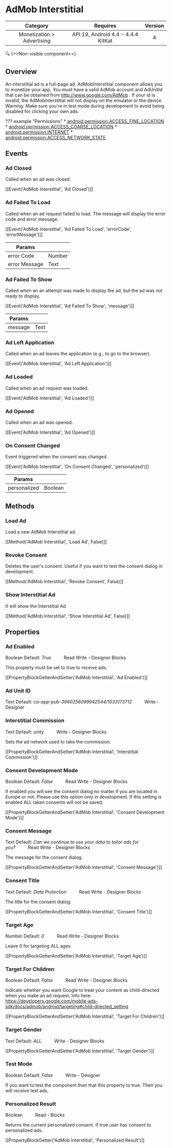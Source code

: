 # AdMob Interstitial

| Category | Requires | Version |
|:--------:|:-------:|:--------:|
|Monetization > Advertising|API 19, Android 4.4 - 4.4.4 KitKat|4|

:mag: {>>Non-visible component<<}

## Overview

An interstitial ad is a full-page ad. AdMobInterstitial component allows you to monetize your app. You must have a valid AdMob account and AdUnitId that can be obtained from http://www.google.com/AdMob . If your id is invalid, the AdMobInterstitial will not display on the emulator or the device. Warning: Make sure you're in test mode during development to avoid being disabled for clicking your own ads. 

??? example "Permissions"
    * [android.permission.ACCESS_FINE_LOCATION](https://developer.android.com/reference/android/Manifest.permission.html#ACCESS_FINE_LOCATION)
    * [android.permission.ACCESS_COARSE_LOCATION](https://developer.android.com/reference/android/Manifest.permission.html#ACCESS_COARSE_LOCATION)
    * [android.permission.INTERNET](https://developer.android.com/reference/android/Manifest.permission.html#INTERNET)
    * [android.permission.ACCESS_NETWORK_STATE](https://developer.android.com/reference/android/Manifest.permission.html#ACCESS_NETWORK_STATE)


## Events

### Ad Closed

Called when an ad was closed.

[[Event('AdMob Interstitial', 'Ad Closed')]]

### Ad Failed To Load

Called when an ad request failed to load. The message will display the error code and error message.

[[Event('AdMob Interstitial', 'Ad Failed To Load', 'errorCode', 'errorMessage')]]

| Params | []() |
|--------|------|
|error Code|<span class="chip chip-number">Number</span>|
|error Message|<span class="chip chip-text">Text</span>|


### Ad Failed To Show

Called when an an attempt was made to display the ad, but the ad was not ready to display.

[[Event('AdMob Interstitial', 'Ad Failed To Show', 'message')]]

| Params | []() |
|--------|------|
|message|<span class="chip chip-text">Text</span>|


### Ad Left Application

Called when an ad leaves the application (e.g., to go to the browser).

[[Event('AdMob Interstitial', 'Ad Left Application')]]

### Ad Loaded

Called when an ad request was loaded.

[[Event('AdMob Interstitial', 'Ad Loaded')]]

### Ad Opened

Called when an ad was opened.

[[Event('AdMob Interstitial', 'Ad Opened')]]

### On Consent Changed

Event triggered when the consent was changed.

[[Event('AdMob Interstitial', 'On Consent Changed', 'personalized')]]

| Params | []() |
|--------|------|
|personalized|<span class="chip chip-boolean">Boolean</span>|


## Methods

### Load Ad

Load a new AdMob Interstitial ad.

[[Method('AdMob Interstitial', 'Load Ad', False)]]

### Revoke Consent

Deletes the user's consent. Useful if you want to test the consent dialog in development.

[[Method('AdMob Interstitial', 'Revoke Consent', False)]]

### Show Interstitial Ad

It will show the Interstitial Ad

[[Method('AdMob Interstitial', 'Show Interstitial Ad', False)]]

## Properties

### Ad Enabled

<span class="chip chip-boolean">Boolean</span> <span class="chip chip-boolean">Default: <i>True</i></span>&nbsp;&nbsp;&nbsp;&nbsp;&nbsp;&nbsp;&nbsp;&nbsp;&nbsp;&nbsp;<span class="chip chip-rw">Read</span> <span class="chip chip-rw">Write</span> - <span class="chip chip-bd">Designer</span> <span class="chip chip-bd">Blocks</span> 

This property must be set to true to receive ads.

[[PropertyBlockGetterAndSetter('AdMob Interstitial', 'Ad Enabled')]]

### Ad Unit ID

<span class="chip chip-text">Text</span> <span class="chip chip-text">Default: <i>ca-app-pub-3940256099942544/1033173712</i></span>&nbsp;&nbsp;&nbsp;&nbsp;&nbsp;&nbsp;&nbsp;&nbsp;&nbsp;&nbsp;<span class="chip chip-rw">Write</span> - <span class="chip chip-bd">Designer</span> 

### Interstitial Commission

<span class="chip chip-text">Text</span> <span class="chip chip-text">Default: <i>unity</i></span>&nbsp;&nbsp;&nbsp;&nbsp;&nbsp;&nbsp;&nbsp;&nbsp;&nbsp;&nbsp;<span class="chip chip-rw">Write</span> - <span class="chip chip-bd">Designer</span> <span class="chip chip-bd">Blocks</span> 

Sets the ad network used to take the commission.

[[PropertyBlockGetterAndSetter('AdMob Interstitial', 'Interstitial Commission')]]

### Consent Development Mode

<span class="chip chip-boolean">Boolean</span> <span class="chip chip-boolean">Default: <i>False</i></span>&nbsp;&nbsp;&nbsp;&nbsp;&nbsp;&nbsp;&nbsp;&nbsp;&nbsp;&nbsp;<span class="chip chip-rw">Read</span> <span class="chip chip-rw">Write</span> - <span class="chip chip-bd">Designer</span> <span class="chip chip-bd">Blocks</span> 

If enabled you will see the consent dialog no matter if you are located in Europe or not. Please use this option only in development. If this setting is enabled ALL taken consents will not be saved.

[[PropertyBlockGetterAndSetter('AdMob Interstitial', 'Consent Development Mode')]]

### Consent Message

<span class="chip chip-text">Text</span> <span class="chip chip-text">Default: <i>Can we continue to use your data to tailor ads for you?</i></span>&nbsp;&nbsp;&nbsp;&nbsp;&nbsp;&nbsp;&nbsp;&nbsp;&nbsp;&nbsp;<span class="chip chip-rw">Read</span> <span class="chip chip-rw">Write</span> - <span class="chip chip-bd">Designer</span> <span class="chip chip-bd">Blocks</span> 

The message for the consent dialog.

[[PropertyBlockGetterAndSetter('AdMob Interstitial', 'Consent Message')]]

### Consent Title

<span class="chip chip-text">Text</span> <span class="chip chip-text">Default: <i>Data Protection</i></span>&nbsp;&nbsp;&nbsp;&nbsp;&nbsp;&nbsp;&nbsp;&nbsp;&nbsp;&nbsp;<span class="chip chip-rw">Read</span> <span class="chip chip-rw">Write</span> - <span class="chip chip-bd">Designer</span> <span class="chip chip-bd">Blocks</span> 

The title for the consent dialog.

[[PropertyBlockGetterAndSetter('AdMob Interstitial', 'Consent Title')]]

### Target Age

<span class="chip chip-number">Number</span> <span class="chip chip-number">Default: <i>0</i></span>&nbsp;&nbsp;&nbsp;&nbsp;&nbsp;&nbsp;&nbsp;&nbsp;&nbsp;&nbsp;<span class="chip chip-rw">Read</span> <span class="chip chip-rw">Write</span> - <span class="chip chip-bd">Designer</span> <span class="chip chip-bd">Blocks</span> 

Leave 0 for targeting ALL ages

[[PropertyBlockGetterAndSetter('AdMob Interstitial', 'Target Age')]]

### Target For Children

<span class="chip chip-boolean">Boolean</span> <span class="chip chip-boolean">Default: <i>False</i></span>&nbsp;&nbsp;&nbsp;&nbsp;&nbsp;&nbsp;&nbsp;&nbsp;&nbsp;&nbsp;<span class="chip chip-rw">Read</span> <span class="chip chip-rw">Write</span> - <span class="chip chip-bd">Designer</span> <span class="chip chip-bd">Blocks</span> 

Indicate whether you want Google to treat your content as child-directed when you make an ad request. Info here: https://developers.google.com/mobile-ads-sdk/docs/admob/android/targeting#child-directed_setting

[[PropertyBlockGetterAndSetter('AdMob Interstitial', 'Target For Children')]]

### Target Gender

<span class="chip chip-text">Text</span> <span class="chip chip-text">Default: <i>ALL</i></span>&nbsp;&nbsp;&nbsp;&nbsp;&nbsp;&nbsp;&nbsp;&nbsp;&nbsp;&nbsp;<span class="chip chip-rw">Write</span> - <span class="chip chip-bd">Designer</span> <span class="chip chip-bd">Blocks</span> 

[[PropertyBlockGetterAndSetter('AdMob Interstitial', 'Target Gender')]]

### Test Mode

<span class="chip chip-boolean">Boolean</span> <span class="chip chip-boolean">Default: <i>False</i></span>&nbsp;&nbsp;&nbsp;&nbsp;&nbsp;&nbsp;&nbsp;&nbsp;&nbsp;&nbsp;<span class="chip chip-rw">Write</span> - <span class="chip chip-bd">Designer</span> 

If you want to test the component then that this property to true. Then you will receive test ads.

### Personalized Result

<span class="chip chip-boolean">Boolean</span>&nbsp;&nbsp;&nbsp;&nbsp;&nbsp;&nbsp;&nbsp;&nbsp;&nbsp;&nbsp;<span class="chip chip-rw">Read</span> - <span class="chip chip-bd">Blocks</span> 

Returns the current personalized consent. If true user has consent to personalized ads.

[[PropertyBlockGetter('AdMob Interstitial', 'Personalized Result')]]